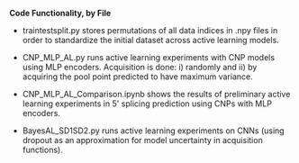 **Code Functionality, by File**

* traintestsplit.py stores permutations of all data indices in .npy files in order to standardize the initial dataset across active learning models.

* CNP_MLP_AL.py runs active learning experiments with CNP models using MLP encoders. Acquisition is done: i) randomly and ii) by acquiring the pool point predicted to have maximum variance. 

* CNP_MLP_AL_Comparison.ipynb shows the results of preliminary active learning experiments in 5' splicing prediction using CNPs with MLP encoders.

* BayesAL_SD1SD2.py runs active learning experiments on CNNs (using dropout as an approximation for model uncertainty in acquisition functions).
